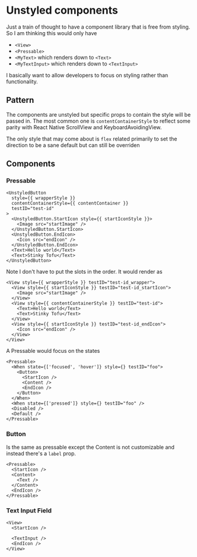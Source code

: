 # Unstyled components

Just a train of thought to have a component library that is free from styling.
So I am thinking this would only have

- `<View>`
- `<Pressable>`
- `<MyText>` which renders down to `<Text>`
- `<MyTextInput>` which renders down to `<TextInput>`

I basically want to allow developers to focus on styling rather than functionality.

## Pattern

The components are unstyled but specific props to contain the style will be passed in. The most common one is `contentContainerStyle` to reflect some parity with React Native ScrollView and KeyboardAvoidingView.

The only style that may come about is `flex` related primarily to set the direction to be a sane default but can still be overriden

## Components

### Pressable

```tsx
<UnstyledButton
  style={{ wrapperStyle }}
  contentContainerStyle={{ contentContainer }}
  testID="test-id"
>
  <UnstyledButton.StartIcon style={{ startIconStyle }}>
    <Image src="startImage" />
  </UnstyledButton.StartIcon>
  <UnstyledButton.EndIcon>
    <Icon src="endIcon" />
  </UnstyledButton.EndIcon>
  <Text>Hello world</Text>
  <Text>Stinky Tofu</Text>
</UnstyledButton>
```
Note I don't have to put the slots in the order.  It would render as

```tsx
<View style={{ wrapperStyle }} testID="test-id_wrapper">
  <View style={{ startIconStyle }} testID="test-id_startIcon">
    <Image src="startImage" />
  </View>
  <View style={{ contentContainerStyle }} testID="test-id">
    <Text>Hello world</Text>
    <Text>Stinky Tofu</Text>
  </View>
  <View style={{ startIconStyle }} testID="test-id_endIcon">
    <Icon src="endIcon" />
  </View>
</View>
```

A Pressable would focus on the states

```tsx
<Pressable>
  <When state={['focused', 'hover']} style={} testID="foo">
    <Button>
      <StartIcon />
      <Content />
      <EndIcon />
    </Button>
  </When>
  <When state={['pressed']} style={} testID="foo" />
  <Disabled />
  <Default />
</Pressable>
```

### Button

Is the same as pressable except the Content is not customizable and instead there's a `label` prop.

```tsx
<Pressable>
  <StartIcon />
  <Content>
    <Text />
  </Content>
  <EndIcon />
</Pressable>
```

### Text Input Field

```tsx
<View>
  <StartIcon />

  <TextInput />
  <EndIcon />
</View>
```

